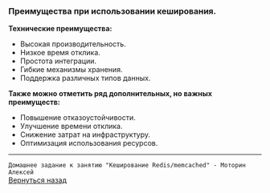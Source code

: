 ### Преимущества при использовании кеширования.

**Технические преимущества:**
* Высокая производительность.
* Низкое время отклика.
* Простота интеграции.
* Гибкие механизмы хранения.
* Поддержка различных типов данных.

**Также можно отметить ряд дополнительных, но важных преимуществ:** 
* Повышение отказоустойчивости.
* Улучшение времени отклика.
* Снижение затрат на инфраструктуру.
* Оптимизация использования ресурсов.

---

`Домашнее задание к занятию "Кеширование Redis/memcached" - Моторин Алексей`<br>
[Вернуться назад](/README.md)